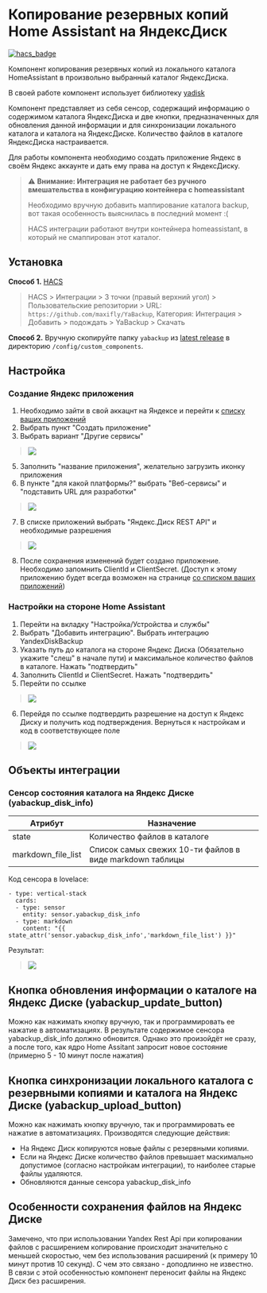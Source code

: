 # Копирование резервных копий Home Assistant на ЯндексДиск


[![hacs_badge](https://img.shields.io/badge/HACS-Custom-orange.svg)](https://github.com/custom-components/hacs)

Компонент копирования резервных копий из локального каталога HomeAssistant в произвольно выбранный каталог ЯндексДиска.

В своей работе компонент использует библиотеку [yadisk](https://github.com/ivknv/yadisk)

Компонент представляет из себя сенсор, содержащий информацию о содержимом каталога ЯндексДиска и две кнопки, предназначенных для обновления данной информации и для синхронизации локального каталога и каталога на ЯндексДиске.
Количество файлов в каталоге ЯндексДиска настраивается.

Для работы компонента необходимо создать приложение Яндекс в своём Яндекс аккаунте и дать ему права на доступ к ЯндексДиску.

> :warning: 
 **Внимание: Интеграция не работает без ручного вмешательства в конфигурацию контейнера с homeassistant**
>
> Необходимо вручную добавить маппирование каталога backup, вот такая особенность выяснилась в последний момент :( 
> 
> HACS интеграции работают внутри контейнера homeassistant, в который не смаппирован этот каталог.

## Установка


**Способ 1.** [HACS](https://hacs.xyz/)

> HACS > Интеграции > 3 точки (правый верхний угол) > Пользовательские репозитории > URL: `https://github.com/maxifly/YaBackup`, Категория: Интеграция > Добавить > подождать > YaBackup > Скачать

**Способ 2.** Вручную скопируйте папку `yabackup` из [latest release](https://github.com/maxifly/YaBackup/releases/latest) в директорию `/config/custom_components`.

## Настройка

### Создание Яндекс приложения

1. Необходимо зайти в свой аккацнт на Яндексе и перейти к [списку ваших приложений](https://oauth.yandex.ru/)
2. Выбрать пункт "Создать приложение"
3. Выбрать вариант "Другие сервисы" 

> ![](doc_screens/app_create_step1.png)

5. Заполнить "название приложения", желательно загрузить иконку приложения
6. В пункте "для какой платформы?" выбрать "Веб-сервисы" и "подставить URL для разработки"
 
> ![](doc_screens/app_create_step2.png)

7. В списке приложений выбрать "Яндекс.Диск REST API" и необходимые разрешения 

> ![](doc_screens/app_create_step3.png)

8. После сохранения изменений будет создано приложение. Необходимо запомнить ClientId и ClientSecret. (Доступ к этому приложению будет всегда возможен на странице [со списком ваших приложений](https://oauth.yandex.ru/))

### Настройки на стороне Home Assistant
1. Перейти на вкладку "Настройка/Устройства и службы"
2. Выбрать "Добавить интеграцию". Выбрать интеграцию YandexDiskBackup
3. Указать путь до каталога на стороне Яндекс Диска (Обязательно укажите "слеш" в начале пути) и максимальное количество файлов в каталоге. Нажать "подтвердить"
4. Заполнить ClientId и ClientSecret. Нажать "подтвердить"
5. Перейти по ссылке

> ![](doc_screens/ha_create_step1.png)


6. Перейдя по ссылке подтвердить разрешение на доступ к Яндекс Диску и получить код подтверждения. Вернуться к настройкам и код в соответствующее поле

> ![](doc_screens/ha_create_step2.png)

## Объекты интеграции

### Сенсор состояния каталога на Яндекс Диске (yabackup_disk_info)
|Атрибут|Назначение|
|---|---|
|state| Количество файлов в каталоге|
| markdown_file_list| Список самых свежих 10-ти файлов в виде markdown таблицы|

Код сенсора в lovelace:

```
- type: vertical-stack
  cards:
  - type: sensor
    entity: sensor.yabackup_disk_info
  - type: markdown
    content: "{{ state_attr('sensor.yabackup_disk_info','markdown_file_list') }}"
```
Результат:

> ![](doc_screens/sensor_1.png)

## Кнопка обновления информации о каталоге на Яндекс Диске (yabackup_update_button)

   Можно как нажимать кнопку вручную, так и программировать ее нажатие в автоматизациях. В результате содержимое сенсора yabackup_disk_info должно обновится. Однако это произойдёт не сразу, а после того, как ядро Home Assitant запросит новое состояние (примерно 5 - 10 минут после нажатия)

## Кнопка синхронизации локального каталога с резервными копиями и каталога на Яндекс Диске (yabackup_upload_button)

Можно как нажимать кнопку вручную, так и программировать ее нажатие в автоматизациях. Производятся следующие действия:
 - На Яндекс Диск копируются новые файлы с резервными копиями.
 - Если на Яндекс Диске количество файлов превышает маскимально допустимое (согласно настройкам интеграции), то наиболее старые файлы удаляются.
 - Обновляются данные сенсора yabackup_disk_info

## Особенности сохранения файлов на Яндекс Диске
Замечено, что при использовании Yandex Rest Api при копировании файлов с расширением копирование происходит значительно с меньшей скоростью, чем без использования расширений (к примеру 10 минут против 10 секунд). 
С чем это связано - доподлинно не известно. В связи с этой особенностью компонент переносит файлы на Яндекс Диск без расширения.